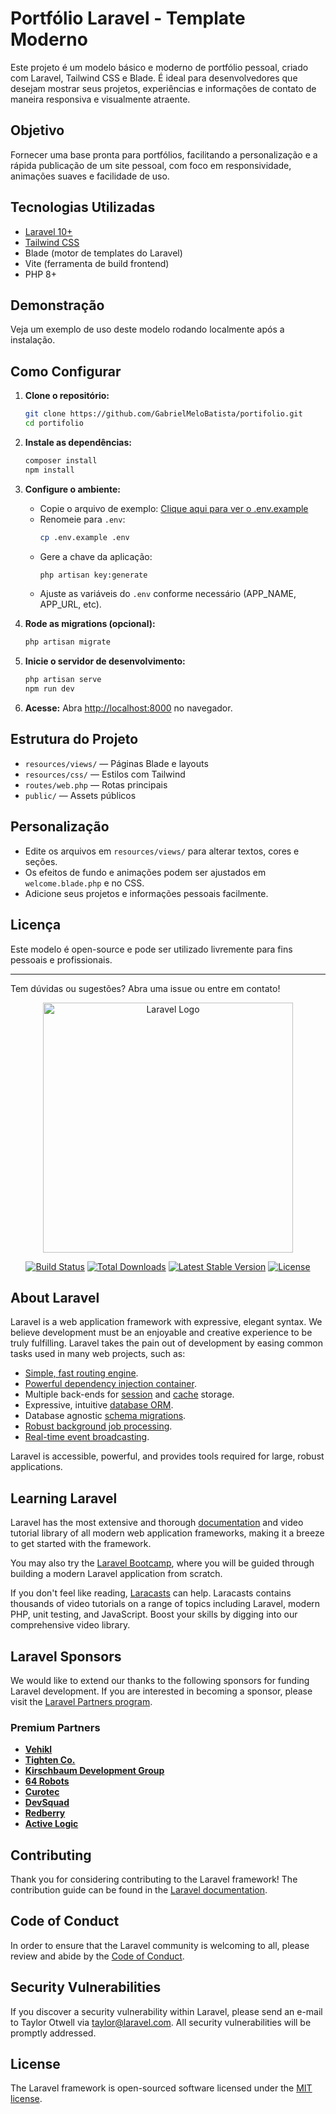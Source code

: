 # Portfólio Laravel - Template Moderno

Este projeto é um modelo básico e moderno de portfólio pessoal, criado com Laravel, Tailwind CSS e Blade. É ideal para desenvolvedores que desejam mostrar seus projetos, experiências e informações de contato de maneira responsiva e visualmente atraente.

## Objetivo

Fornecer uma base pronta para portfólios, facilitando a personalização e a rápida publicação de um site pessoal, com foco em responsividade, animações suaves e facilidade de uso.

## Tecnologias Utilizadas

- [Laravel 10+](https://laravel.com/)
- [Tailwind CSS](https://tailwindcss.com/)
- Blade (motor de templates do Laravel)
- Vite (ferramenta de build frontend)
- PHP 8+

## Demonstração

Veja um exemplo de uso deste modelo rodando localmente após a instalação.

## Como Configurar

1. **Clone o repositório:**
	```bash
	git clone https://github.com/GabrielMeloBatista/portifolio.git
	cd portifolio
	```

2. **Instale as dependências:**
	```bash
	composer install
	npm install
	```

3. **Configure o ambiente:**
	- Copie o arquivo de exemplo:
	  [Clique aqui para ver o .env.example](./.env.example)
	- Renomeie para `.env`:
	  ```bash
	  cp .env.example .env
	  ```
	- Gere a chave da aplicação:
	  ```bash
	  php artisan key:generate
	  ```
	- Ajuste as variáveis do `.env` conforme necessário (APP_NAME, APP_URL, etc).

4. **Rode as migrations (opcional):**
	```bash
	php artisan migrate
	```

5. **Inicie o servidor de desenvolvimento:**
	```bash
	php artisan serve
	npm run dev
	```

6. **Acesse:**
	Abra [http://localhost:8000](http://localhost:8000) no navegador.

## Estrutura do Projeto

- `resources/views/` — Páginas Blade e layouts
- `resources/css/` — Estilos com Tailwind
- `routes/web.php` — Rotas principais
- `public/` — Assets públicos

## Personalização

- Edite os arquivos em `resources/views/` para alterar textos, cores e seções.
- Os efeitos de fundo e animações podem ser ajustados em `welcome.blade.php` e no CSS.
- Adicione seus projetos e informações pessoais facilmente.

## Licença

Este modelo é open-source e pode ser utilizado livremente para fins pessoais e profissionais.

---

Tem dúvidas ou sugestões? Abra uma issue ou entre em contato!

<p align="center"><a href="https://laravel.com" target="_blank"><img src="https://raw.githubusercontent.com/laravel/art/master/logo-lockup/5%20SVG/2%20CMYK/1%20Full%20Color/laravel-logolockup-cmyk-red.svg" width="400" alt="Laravel Logo"></a></p>

<p align="center">
<a href="https://github.com/laravel/framework/actions"><img src="https://github.com/laravel/framework/workflows/tests/badge.svg" alt="Build Status"></a>
<a href="https://packagist.org/packages/laravel/framework"><img src="https://img.shields.io/packagist/dt/laravel/framework" alt="Total Downloads"></a>
<a href="https://packagist.org/packages/laravel/framework"><img src="https://img.shields.io/packagist/v/laravel/framework" alt="Latest Stable Version"></a>
<a href="https://packagist.org/packages/laravel/framework"><img src="https://img.shields.io/packagist/l/laravel/framework" alt="License"></a>
</p>

## About Laravel

Laravel is a web application framework with expressive, elegant syntax. We believe development must be an enjoyable and creative experience to be truly fulfilling. Laravel takes the pain out of development by easing common tasks used in many web projects, such as:

- [Simple, fast routing engine](https://laravel.com/docs/routing).
- [Powerful dependency injection container](https://laravel.com/docs/container).
- Multiple back-ends for [session](https://laravel.com/docs/session) and [cache](https://laravel.com/docs/cache) storage.
- Expressive, intuitive [database ORM](https://laravel.com/docs/eloquent).
- Database agnostic [schema migrations](https://laravel.com/docs/migrations).
- [Robust background job processing](https://laravel.com/docs/queues).
- [Real-time event broadcasting](https://laravel.com/docs/broadcasting).

Laravel is accessible, powerful, and provides tools required for large, robust applications.

## Learning Laravel

Laravel has the most extensive and thorough [documentation](https://laravel.com/docs) and video tutorial library of all modern web application frameworks, making it a breeze to get started with the framework.

You may also try the [Laravel Bootcamp](https://bootcamp.laravel.com), where you will be guided through building a modern Laravel application from scratch.

If you don't feel like reading, [Laracasts](https://laracasts.com) can help. Laracasts contains thousands of video tutorials on a range of topics including Laravel, modern PHP, unit testing, and JavaScript. Boost your skills by digging into our comprehensive video library.

## Laravel Sponsors

We would like to extend our thanks to the following sponsors for funding Laravel development. If you are interested in becoming a sponsor, please visit the [Laravel Partners program](https://partners.laravel.com).

### Premium Partners

- **[Vehikl](https://vehikl.com)**
- **[Tighten Co.](https://tighten.co)**
- **[Kirschbaum Development Group](https://kirschbaumdevelopment.com)**
- **[64 Robots](https://64robots.com)**
- **[Curotec](https://www.curotec.com/services/technologies/laravel)**
- **[DevSquad](https://devsquad.com/hire-laravel-developers)**
- **[Redberry](https://redberry.international/laravel-development)**
- **[Active Logic](https://activelogic.com)**

## Contributing

Thank you for considering contributing to the Laravel framework! The contribution guide can be found in the [Laravel documentation](https://laravel.com/docs/contributions).

## Code of Conduct

In order to ensure that the Laravel community is welcoming to all, please review and abide by the [Code of Conduct](https://laravel.com/docs/contributions#code-of-conduct).

## Security Vulnerabilities

If you discover a security vulnerability within Laravel, please send an e-mail to Taylor Otwell via [taylor@laravel.com](mailto:taylor@laravel.com). All security vulnerabilities will be promptly addressed.

## License

The Laravel framework is open-sourced software licensed under the [MIT license](https://opensource.org/licenses/MIT).
